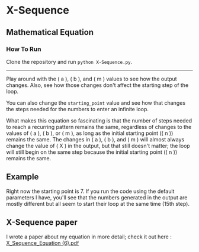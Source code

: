 # X-Sequence
## Mathematical Equation

### How To Run

Clone the repository and run `python X-Sequence.py`.

--------------------------------------------------------

Play around with the \( a \), \( b \), and \( m \) values to see how the output changes. Also, see how those changes don't affect the starting step of the loop.

You can also change the `starting_point` value and see how that changes the steps needed for the numbers to enter an infinite loop.

What makes this equation so fascinating is that the number of steps needed to reach a recurring pattern remains the same, regardless of changes to the values of \( a \), \( b \), or \( m \), as long as the initial starting point (\( n \)) remains the same. The changes in \( a \), \( b \), and \( m \) will almost always change the value of \( X \) in the output, but that still doesn't matter; the loop will still begin on the same step because the initial starting point (\( n \)) remains the same.

## Example

Right now the starting point is 7. If you run the code using the default parameters I have, you'll see that the numbers generated in the output are mostly different but all seem to start their loop at the same time (15th step).

## X-Sequence paper
I wrote a paper about my equation in more detail; check it out here :
[X_Sequence_Equation (6).pdf](https://github.com/KylecodingLOL/X-Sequence/files/12965658/X_Sequence_Equation.6.pdf)
